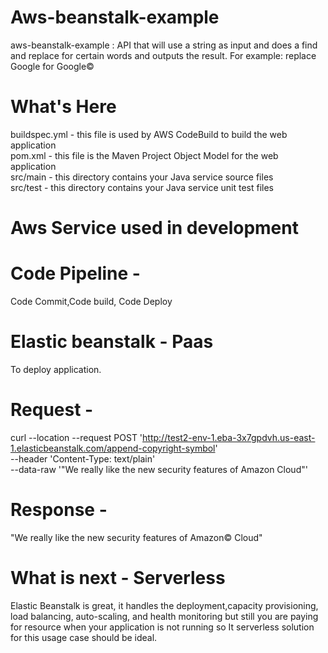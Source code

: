 # Aws-beanstalk-example
aws-beanstalk-example : API that will use a string as input and does a find and replace for certain words and outputs the result. For example: replace Google for Google©
# What's Here
buildspec.yml - this file is used by AWS CodeBuild to build the web application     
pom.xml - this file is the Maven Project Object Model for the web application      
src/main - this directory contains your Java service source files     
src/test - this directory contains your Java service unit test files    
 
# Aws Service used in development 
# Code Pipeline -
 Code Commit,Code build, Code Deploy
# Elastic beanstalk - Paas
  To deploy application.
  
# Request - 
curl --location --request POST 'http://test2-env-1.eba-3x7gpdvh.us-east-1.elasticbeanstalk.com/append-copyright-symbol' \
--header 'Content-Type: text/plain' \
--data-raw '"We really like the new security features of Amazon Cloud"'

# Response -
"We really like the new security features of Amazon© Cloud"

# What is next  - Serverless 
Elastic Beanstalk is great, it handles the deployment,capacity provisioning, load balancing, auto-scaling, and health monitoring but still you are paying for resource when your application is not running so It serverless solution for this usage case should be ideal.

